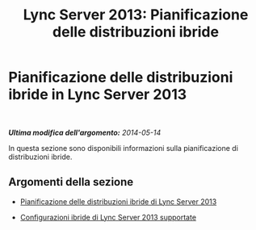 ﻿---
title: 'Lync Server 2013: Pianificazione delle distribuzioni ibride'
TOCTitle: Pianificazione delle distribuzioni ibride
ms:assetid: faacd884-4900-476e-bccd-4308550808d4
ms:mtpsurl: https://technet.microsoft.com/it-it/library/JJ205406(v=OCS.15)
ms:contentKeyID: 49302547
ms.date: 08/24/2015
mtps_version: v=OCS.15
ms.translationtype: HT
---

# Pianificazione delle distribuzioni ibride in Lync Server 2013

 

_**Ultima modifica dell'argomento:** 2014-05-14_

In questa sezione sono disponibili informazioni sulla pianificazione di distribuzioni ibride.

## Argomenti della sezione

  - [Pianificazione delle distribuzioni ibride di Lync Server 2013](lync-server-2013-planning-for-hybrid-deployments.md)

  - [Configurazioni ibride di Lync Server 2013 supportate](lync-server-2013-supported-hybrid-configurations.md)

